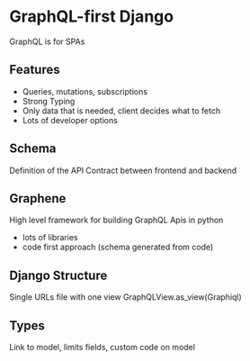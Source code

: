 # GraphQL-first Django

GraphQL is for SPAs

## Features
- Queries, mutations, subscriptions
- Strong Typing
- Only data that is needed, client decides what to fetch
- Lots of developer options

## Schema
Definition of the API
Contract between frontend and backend

## Graphene
High level framework for building GraphQL Apis in python
- lots of libraries
- code first approach (schema generated from code)

## Django Structure

Single URLs file with one view
GraphQLView.as_view(Graphiql)

## Types
Link to model, limits fields, custom code on model